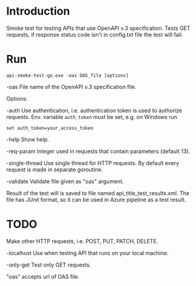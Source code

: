 # Introduction
Smoke test for testing APIs that use OpenAPI v.3 specification.
Tests GET requests, if response status code isn't in config.txt file the test will fail.

# Run

`api-smoke-test-go.exe -oas OAS_file [options]`

-oas File name of the OpenAPI v.3 specification file.
  
Options:

-auth
        Use authentication, i.e. authentication token is used to authorize requests.
        Env. variable `auth_token` must be set, e.g. on Windows run

`set auth_token=your_access_token`

  -help
        Show help.

  -req-param 
        Integer used in requests that contain parameters (default 13).

  -single-thread Use single thread for HTTP requests. By default every request is made in separate goroutine.
  
  -validate
        Validate file given as "oas" argument.

Result of the test will is saved to file named api_title_test_results.xml. The file has JUnit format, so it can be used in Azure pipeline as a test result.

# TODO
Make other HTTP requests, i.e. POST, PUT, PATCH, DELETE.

-localhost Use when testing API that runs on your local machine.

-only-get Test only GET requests.

"oas" accepts url of OAS file.
